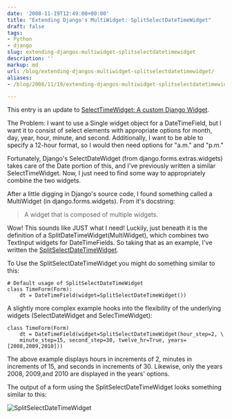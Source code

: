 ```yaml
---
date: '2008-11-19T12:49:00+00:00'
title: "Extending Django's MultiWidget: SplitSelectDateTimeWidget"
draft: false
tags:
- Python
- django
slug: extending-djangos-multiwidget-splitselectdatetimewidget
description: ''
markup: md
url: /blog/extending-djangos-multiwidget-splitselectdatetimewidget/
aliases:
- /blog/2008/11/19/extending-djangos-multiwidget-splitselectdatetimewidget/

---
```


This entry is an update to [SelectTimeWidget: A custom Django Widget](/blog/selecttimewidget-a-custom-django-widget/).   
  
The Problem: I want to use a Single widget object for a DateTimeField, but I want it to consist of select elements with appropriate options for month, day, year, hour, minute, and second. Additionally, I want to be able to specify a 12-hour format, so I would then need options for "a.m." and "p.m."  
  
Fortunately, Django's SelectDateWidget (from django.forms.extras.widgets) takes care of the Date portion of this, and I've previously written a similar SelectTimeWidget. Now, I just need to find some way to appropriately combine the two widgets.  
  
After a little digging in Django's source code, I found something called a MultiWidget (in django.forms.widgets). From it's docstring:


> A widget that is composed of multiple widgets.

Wow! This sounds like JUST what I need! Luckily, just beneath it is the definition of a SplitDateTimeWidget(MultiWidget), which combines two TextInput widgets for DateTimeFields. So taking that as an example, I've written the  [SplitSelectDateTimeWidget](http://www.djangosnippets.org/snippets/1206/).  
  
To Use the SplitSelectDateTimeWidget you might do something similar to this:


```
# Default usage of SplitSelectDateTimeWidget  
class TimeForm(Form):  
    dt = DateTimeField(widget=SplitSelectDateTimeWidget())  

```
  
  
A slightly more complex example hooks into the flexibility of the underlying widgets (SelectDateWidget and SelecTimeWidget):  



```
class TimeForm(Form)  
    dt = DateTimeField(widget=SplitSelectDateTimeWidget(hour_step=2, \  
    minute_step=15, second_step=30, twelve_hr=True, years=[2008,2009,2010]))  

```
  
The above example displays hours in increments of 2, minutes in increments of 15, and seconds in increments of 30. Likewise, only the years 2008, 2009,and 2010 are displayed in the years' options.  
  
The output of a form using the SplitSelectDateTimeWidget looks something similar to this:  
  
![SplitSelectDateTimeWidget](http://files.bradmontgomery.net/images/datetimeselect.png "SplitSelectDateTimeWidget")


